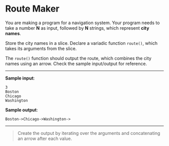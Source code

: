 # Route Maker

You are making a program for a navigation system. Your program needs to take a number **N** as input, followed by **N** strings, which represent **city names**.

Store the city names in a slice. Declare a variadic function `route()`, which takes its arguments from the slice.

The `route()` function should output the route, which combines the city names using an arrow. Check the sample input/output for reference.

---

**Sample input**:
```
3
Boston
Chicago
Washington
```

**Sample output**:
```
Boston->Chicago->Washington->
```

---

>Create the output by iterating over the arguments and concatenating an arrow after each value.